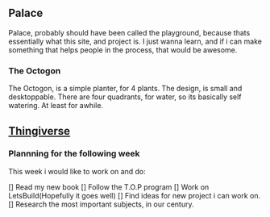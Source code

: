 ## Palace

Palace, probably should have been called the playground, because thats essentially what this site, and project is. I just wanna learn, and if i can make something that helps people in the process, that would be awesome.

### The Octogon

The Octogon, is a simple planter, for 4 plants. The design, is small and desktoppable. There are four quadrants, for water, so its basically self watering. At least for awhile. 

[Thingiverse](https://www.thingiverse.com)
---

### Plannning for the following week

This week i would like to work on and do:

[] Read my new book
[] Follow the T.O.P program
[] Work on LetsBuild(Hopefully it goes well)
[] Find ideas for new project i can work on.
[] Research the most important subjects, in our century.
